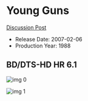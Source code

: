 # Young Guns

[Discussion Post](https://www.avsforum.com/threads/bass-eq-for-filtered-movies.2995212/post-58610000)

* Release Date: 2007-02-06
* Production Year: 1988

## BD/DTS-HD HR 6.1

![img 0](https://i.imgur.com/XfBt8OM.jpg)

![img 1](https://i.imgur.com/p71TqrT.png)

